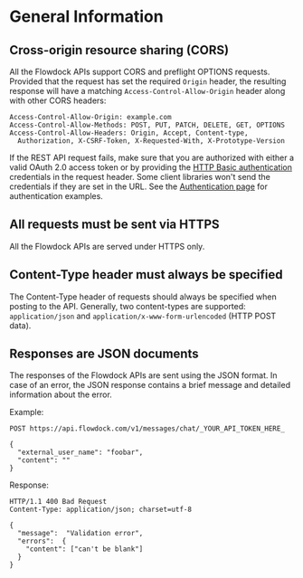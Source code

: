 # General Information
## Cross-origin resource sharing (CORS)
All the Flowdock APIs support CORS and preflight OPTIONS requests. Provided that the request has set the required `Origin` header, the resulting response will have a matching `Access-Control-Allow-Origin` header along with other CORS headers:

```
Access-Control-Allow-Origin: example.com
Access-Control-Allow-Methods: POST, PUT, PATCH, DELETE, GET, OPTIONS
Access-Control-Allow-Headers: Origin, Accept, Content-type,
  Authorization, X-CSRF-Token, X-Requested-With, X-Prototype-Version
```

If the REST API request fails, make sure that you are authorized with either a valid OAuth 2.0 access token or by providing the [HTTP Basic authentication](http://en.wikipedia.org/wiki/Basic_access_authentication) credentials in the request header. Some client libraries won't send the credentials if they are set in the URL. See the [Authentication page](Authentication) for authentication examples.

## All requests must be sent via HTTPS

All the Flowdock APIs are served under HTTPS only.

## Content-Type header must always be specified

The Content-Type header of requests should always be specified when posting to the API. Generally, two content-types are supported: `application/json` and `application/x-www-form-urlencoded` (HTTP POST data).

## Responses are JSON documents

The responses of the Flowdock APIs are sent using the JSON format. In case of an error, the JSON response contains a brief message and detailed information about the error.

Example:

```
POST https://api.flowdock.com/v1/messages/chat/_YOUR_API_TOKEN_HERE_
```

```
{
  "external_user_name": "foobar",
  "content": ""
}
```

Response:

```
HTTP/1.1 400 Bad Request
Content-Type: application/json; charset=utf-8
```
```
{
  "message":  "Validation error",
  "errors":  {
    "content": ["can't be blank"]
  }
}
```
